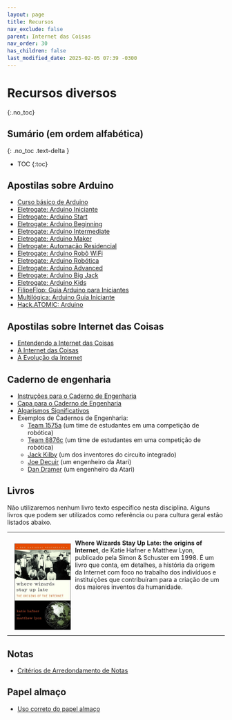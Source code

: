 ```yaml
---
layout: page
title: Recursos
nav_exclude: false
parent: Internet das Coisas
nav_order: 30
has_children: false
last_modified_date: 2025-02-05 07:39 -0300
---
```


# Recursos diversos
{:.no_toc}

## Sumário (em ordem alfabética)
{: .no_toc .text-delta }

* TOC
{:toc}

## Apostilas sobre Arduino
* [Curso básico de
  Arduino](/assets/arduino/apostila_curso_basico_de_arduino.pdf)
* [Eletrogate: Arduino
  Iniciante](/assets/arduino/apostila_eletrogate_01_arduino_iniciante.pdf)
* [Eletrogate: Arduino
  Start](/assets/arduino/apostila_eletrogate_02_arduino_start.pdf)
* [Eletrogate: Arduino
  Beginning](/assets/arduino/apostila_eletrogate_03_arduino_beginning.pdf)
* [Eletrogate: Arduino
  Intermediate](/assets/arduino/apostila_eletrogate_04_arduino_intermediate.pdf)
* [Eletrogate: Arduino
  Maker](/assets/arduino/apostila_eletrogate_05_arduino_maker.pdf)
* [Eletrogate: Automação
  Residencial](/assets/arduino/apostila_eletrogate_06_automacao_residencial.pdf)
* [Eletrogate: Arduino Robô
  WiFi](/assets/arduino/apostila_eletrogate_07_arduino_robo_wifi.pdf)
* [Eletrogate: Arduino
  Robótica](/assets/arduino/apostila_eletrogate_08_arduino_robotica.pdf)
* [Eletrogate: Arduino
  Advanced](/assets/arduino/apostila_eletrogate_09_arduino_advanced.pdf)
* [Eletrogate: Arduino Big
  Jack](/assets/arduino/apostila_eletrogate_10_arduino_big_jack.pdf)
* [Eletrogate: Arduino
  Kids](/assets/arduino/apostila_eletrogate_11_arduino_kids.pdf)
* [FilipeFlop: Guia Arduino para
  Iniciantes](/assets/arduino/guia_arduino_iniciantes.pdf)
* [Multilógica: Arduino Guia
  Iniciante](/assets/arduino/arduino_guia_iniciante_multilogica_Shop.pdf)
* [Hack.ATOMIC: Arduino](/assets/arduino/hack_atomic_arduino.pdf)

## Apostilas sobre Internet das Coisas
* [Entendendo a Internet das
  Coisas](/assets/disciplinas/iot/livros/entendendo_iot.pdf)
* [A Internet das Coisas](/assets/disciplinas/iot/livros/a_iot.pdf)
* [A Evolução da Internet](/assets/disciplinas/iot/livros/evolucao_internet.pdf)

## Caderno de engenharia
* [Instruções para o Caderno de
  Engenharia](/assets/docs/caderno_engenharia/engineering_notebook.pdf)
* [Capa para o Caderno de
  Engenharia](/assets/docs/caderno_engenharia/capa_caderno_engenharia.pdf)
* [Algarismos
  Significativos](/assets/docs/caderno_engenharia/algarismos_significativos.pdf)
* Exemplos de Cadernos de Engenharia:
  * [Team 1575a](/assets/docs/caderno_engenharia/team1575a.pdf) (um time
    de estudantes em uma competição de robótica)
  * [Team 8876c](/assets/docs/caderno_engenharia/team8876c.pdf) (um time
    de estudantes em uma competição de robótica)
  * [Jack Kilby](/assets/docs/caderno_engenharia/jack_kilby.pdf) (um dos
    inventores do circuito integrado)
  * [Joe Decuir](/assets/docs/caderno_engenharia/joe_decuir_atari.pdf) (um
    engenheiro da Atari)
  * [Dan Dramer](/assets/docs/caderno_engenharia/dan_dramer_atari.pdf) (um
    engenheiro da Atari)

## Livros
Não utilizaremos nenhum livro texto específico nesta disciplina. Alguns livros
que podem ser utilizados como referência ou para cultura geral estão listados
abaixo.

<table>
  <tr>
    <td>
      <p><img src="/assets/disciplinas/iot/livros/wizards.png"
             alt="Where Wizards Stay Up Late: the origins of Internet"
             style="float:left;height:200px;clear:both;margin: 10px 10px 10px 10px;" />
             <b>Where Wizards Stay Up Late: the origins of Internet</b>, de
             Katie Hafner e Matthew Lyon, publicado pela Simon & Schuster
             em 1998. É um livro que conta, em detalhes, a história da origem da
             Internet com foco no trabalho dos indivíduos e instituições que
             contribuíram para a criação de um dos maiores inventos da
             humanidade.</p>
    </td>
  </tr>
</table>

## Notas
* [Critérios de Arredondamento de Notas](/assets/docs/arredondamento.pdf)  

## Papel almaço
* [Uso correto do papel almaço](/assets/docs/uso_papel_almaco.pdf)
